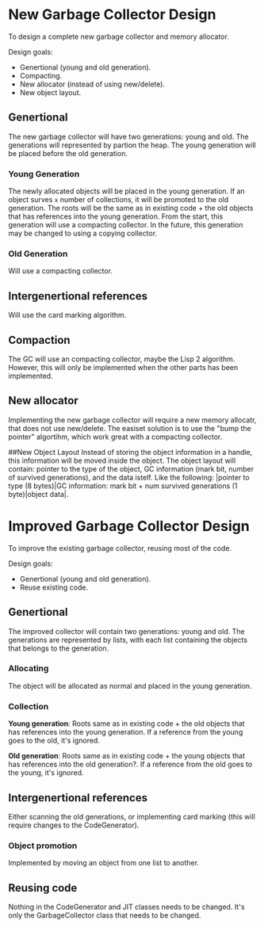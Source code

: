 New Garbage Collector Design
============================
To design a complete new garbage collector and memory allocator.

Design goals:
* Genertional (young and old generation).
* Compacting.
* New allocator (instead of using new/delete).
* New object layout.

## Genertional
The new garbage collector will have two generations: young and old. The generations will represented by partion the heap.
The young generation will be placed before the old generation.

### Young Generation
The newly allocated objects will be placed in the young generation. If an object surves `x` number of collections, it will be promoted to the old generation.
The roots will be the same as in existing code + the old objects that has references into the young generation.
From the start, this generation will use a compacting collector. In the future, this generation may be changed to using a copying collector. 

### Old Generation
Will use a compacting collector.

## Intergenertional references
Will use the card marking algorithm.

## Compaction
The GC will use an compacting collector, maybe the Lisp 2 algorithm. However, this will only be implemented when the other parts has been implemented.

## New allocator
Implementing the new garbage collector will require a new memory allocatr, that does not use new/delete. The easiset solution is to use the "bump the pointer" algortihm, 
which work great with a compacting collector.

##New Object Layout
Instead of storing the object information in a handle, this information will be moved inside the object. The object layout will contain: pointer to the type of the object, GC information (mark bit, number of survived generations), and the data istelf.
Like the following: |pointer to type (8 bytes)|GC information: mark bit + num survived generations (1 byte)|object data|.

Improved Garbage Collector Design
=================================
To improve the existing garbage collector, reusing most of the code.

Design goals:
* Genertional (young and old generation).
* Reuse existing code.

## Genertional
The improved collector will contain two generations: young and old.
The generations are represented by lists, with each list containing the objects that belongs to the generation.

### Allocating
The object will be allocated as normal and placed in the young generation.

### Collection
__Young generation__: Roots same as in existing code + the old objects that has references into the young generation.
If a reference from the young goes to the old, it's ignored.

__Old generation__: Roots same as in existing code + the young objects that has references into the old generation?.
If a reference from the old goes to the young, it's ignored.

## Intergenertional references
Either scanning the old generations, or implementing card marking (this will require changes to the CodeGenerator).

### Object promotion
Implemented by moving an object from one list to another.

## Reusing code
Nothing in the CodeGenerator and JIT classes needs to be changed. It's only the GarbageCollector class that needs to be changed.



